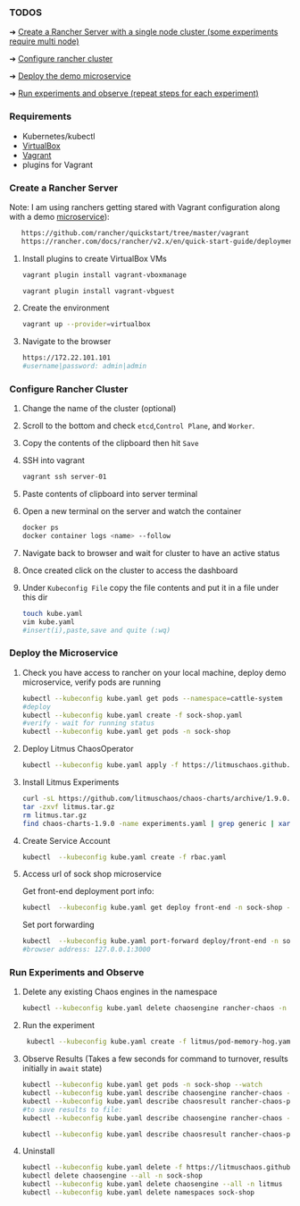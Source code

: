 ### TODOS
  ➜ [Create a Rancher Server with a single node cluster (some experiments require multi node)](#create-a-rancher-server)

  ➜ [Configure rancher cluster](#configure-rancher-cluster)

  ➜ [Deploy the demo microservice](#deploy-the-microservice)

  ➜ [Run experiments and observe (repeat steps for each experiment)](#run-experiments-and-observe)

### Requirements
- Kubernetes/kubectl
- [VirtualBox](https://www.virtualbox.org/wiki/Downloads)
- [Vagrant](https://www.vagrantup.com/docs/installation)
- plugins for Vagrant

### Create a Rancher Server 
Note: I am using ranchers getting stared  with Vagrant configuration along with a demo [microservice](https://github.com/microservices-demo/microservices-demo)): 
  ```BASH
     https://github.com/rancher/quickstart/tree/master/vagrant
     https://rancher.com/docs/rancher/v2.x/en/quick-start-guide/deployment/quickstart-vagrant/
  ```


1. Install plugins to create VirtualBox VMs
   
    ```BASH
    vagrant plugin install vagrant-vboxmanage

    vagrant plugin install vagrant-vbguest
    ```  

2. Create the environment 
   
    ```BASH
    vagrant up --provider=virtualbox
    ```
3. Navigate to the browser 
   
    ```BASH
    https://172.22.101.101
    #username|password: admin|admin
    ```


### Configure Rancher Cluster 

1. Change the name of the cluster (optional)
   
2. Scroll to the bottom and check `etcd`,`Control Plane`, and `Worker`.
   
3. Copy the contents of the clipboard then hit `Save`
   
4. SSH into vagrant
    ```BASH
    vagrant ssh server-01
    ```   
5. Paste contents of clipboard into server terminal
   
6. Open a new terminal on the server and watch the container
    ```BASH
    docker ps
    docker container logs <name> --follow
    ```
7. Navigate back to browser and wait for cluster to have an active status 
   
8. Once created click on the cluster to access the dashboard
   
9.  Under `Kubeconfig File` copy the file contents and put it in a file under this dir
    ```BASH
    touch kube.yaml
    vim kube.yaml 
    #insert(i),paste,save and quite (:wq)
    ```

### Deploy the Microservice 

1. Check you have access to rancher on your local machine, deploy demo microservice, verify pods are running
   
    ```BASH
    kubectl --kubeconfig kube.yaml get pods --namespace=cattle-system
    #deploy
    kubectl --kubeconfig kube.yaml create -f sock-shop.yaml
    #verify - wait for running status
    kubectl --kubeconfig kube.yaml get pods -n sock-shop
    ```
2. Deploy Litmus ChaosOperator
   
    ```BASH
    kubectl --kubeconfig kube.yaml apply -f https://litmuschaos.github.io/litmus/litmus-operator-v1.9.0.yaml
    ```
3. Install Litmus Experiments
   
    ```BASH
    curl -sL https://github.com/litmuschaos/chaos-charts/archive/1.9.0.tar.gz -o litmus.tar.gz
    tar -zxvf litmus.tar.gz
    rm litmus.tar.gz
    find chaos-charts-1.9.0 -name experiments.yaml | grep generic | xargs kubectl --kubeconfig kube.yaml apply -n sock-shop -f
    ```
4. Create Service Account
   
    ```BASH
    kubectl  --kubeconfig kube.yaml create -f rbac.yaml
    ```
5. Access url of sock shop microservice

   Get front-end deployment port info:
    ```BASH
    kubectl  --kubeconfig kube.yaml get deploy front-end -n sock-shop -o jsonpath='{.spec.template.spec.containers[?(@.name == "front-end")].ports[0].containerPort}'
    ```
   Set port forwarding
    ```BASH
    kubectl  --kubeconfig kube.yaml port-forward deploy/front-end -n sock-shop 3000:8079
    #browser address: 127.0.0.1:3000
   ```
### Run Experiments and Observe

1. Delete any existing Chaos engines in the namespace

    ```BASH
    kubectl --kubeconfig kube.yaml delete chaosengine rancher-chaos -n sock-shop
    ```

2. Run the experiment 

   ```BASH
    kubectl --kubeconfig kube.yaml create -f litmus/pod-memory-hog.yaml -n sock-shop
    ```
3. Observe Results (Takes a few seconds for command to turnover, results initially in `await` state)

    ```BASH
   kubectl --kubeconfig kube.yaml get pods -n sock-shop --watch
    kubectl --kubeconfig kube.yaml describe chaosengine rancher-chaos -n sock-shop
    kubectl --kubeconfig kube.yaml describe chaosresult rancher-chaos-pod-memory-hog -n sock-shop
    #to save results to file: 
    kubectl --kubeconfig kube.yaml describe chaosengine rancher-chaos -n sock-shop > litmus-results/chaosengine-pod-memory-hog.txt

    kubectl --kubeconfig kube.yaml describe chaosresult rancher-chaos-pod-memory-hog -n sock-shop > litmus-results/chaosresult-pod-memory-hog.txt
    ```
4. Uninstall

    ```BASH
    kubectl --kubeconfig kube.yaml delete -f https://litmuschaos.github.io/litmus/litmus-operator-v1.9.0.yaml
    kubectl delete chaosengine --all -n sock-shop
    kubectl --kubeconfig kube.yaml delete chaosengine --all -n litmus
    kubectl --kubeconfig kube.yaml delete namespaces sock-shop
    ```

